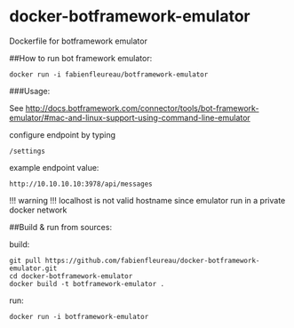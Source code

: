 # docker-botframework-emulator
Dockerfile for botframework emulator

##How to run bot framework emulator:

```docker run -i fabienfleureau/botframework-emulator```


###Usage:

See http://docs.botframework.com/connector/tools/bot-framework-emulator/#mac-and-linux-support-using-command-line-emulator


configure endpoint by typing
```
/settings
```

example endpoint value:

```
http://10.10.10.10:3978/api/messages
```
!!! warning !!! localhost is not valid hostname since emulator run in a private docker network

##Build & run from sources:

build:

```
git pull https://github.com/fabienfleureau/docker-botframework-emulator.git
cd docker-botframework-emulator
docker build -t botframework-emulator .
```

run:

```docker run -i botframework-emulator```
